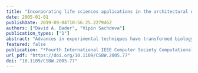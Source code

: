 ```yaml
---
title: "Incorporating life sciences applications in the architectural optimizations of next-generation petaflop-system"
date: 2005-01-01
publishDate: 2019-09-04T10:56:25.227946Z
authors: ["David A. Bader", "Vipin Sachdeva"]
publication_types: ["1"]
abstract: "Advances in experimental techniques have transformed biology into a data-intensive science, with a rapid explosion of data at the genomic and proteomic level. Few comprehensive suites of computationally-intensive life science applications are available to the computer science community for optimization of current high-performance architectures specifically targeted towards the computational biology applications. BioSplash represents a wide variety of open-source codes spanning the heterogeneity of algorithms, biological problems, popularity among biologists, and memory traits, gearing the suite to be of importance to both biologists and computer scientists."
featured: false
publication: "*Fourth International IEEE Computer Society Computational Systems Bioinformatics Conference Workshops & Poster Abstracts, CSB 2005 Workshops, Stanford, CA, USA, August 8-11, 2005*"
url_pdf: "https://doi.org/10.1109/CSBW.2005.77"
doi: "10.1109/CSBW.2005.77"
---
```


